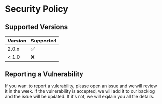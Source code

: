 # Security Policy

## Supported Versions

| Version | Supported          |
| ------- | ------------------ |
| 2.0.x   | :white_check_mark: |
| < 1.0   | :x:                |

## Reporting a Vulnerability

If you want to report a vulerability, please open an issue and we will review it in the week.
If the vulnerability is accepted, we will add it to our backlog and the issue will be updated.
If it's not, we will explain you all the details.

